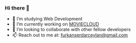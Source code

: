 ### Hi there 👋
- 🔭 I’m studying Web Development
- 🌱 I’m currently working on [MOVIECLOUD](https://github.com/Fuggel/MOVIECLOUD)
- 👯 I’m looking to collaborate with other fellow developers
- 📫 Reach out to me at: [furkanserdarceylan@gmail.com](mailto:furkanserdarceylan@gmail.com)

